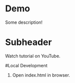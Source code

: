 # Demo

Some description!

# Subheader

Watch tutorial on YouTube.

#Local Development

1. Open index.html in browser.